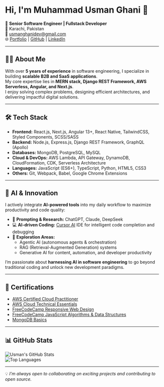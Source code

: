 # Hi, I'm Muhammad Usman Ghani 👋  

🚀 **Senior Software Engineer | Fullstack Developer**  
📍 Karachi, Pakistan  
📧 [usmanghanidev@gmail.com](mailto:usmanghanidev@gmail.com)  
🌐 [Portfolio](https://my-portfolio-peach-seven.vercel.app/) | [GitHub](https://github.com/usmanghanidev) | [LinkedIn](https://linkedin.com/in/usmanghanidev)  

---

## 👨‍💻 About Me
With over **5 years of experience** in software engineering, I specialize in building **scalable B2B and SaaS applications**.  
My core expertise lies in **MERN stack, Django REST Framework, AWS Serverless, Angular, and Next.js**.  
I enjoy solving complex problems, designing efficient architectures, and delivering impactful digital solutions.  

---

## 🛠️ Tech Stack
- **Frontend:** React.js, Next.js, Angular 13+, React Native, TailwindCSS, Styled Components, SCSS/SASS  
- **Backend:** Node.js, Express.js, Django REST Framework, GraphQL (Apollo)  
- **Databases:** MongoDB, PostgreSQL, MySQL  
- **Cloud & DevOps:** AWS Lambda, API Gateway, DynamoDB, CloudFormation, CDK, Serverless Architecture  
- **Languages:** JavaScript (ES6+), TypeScript, Python, HTML5, CSS3  
- **Others:** Git, Webpack, Babel, Google Chrome Extensions  

---

## 🤖 AI & Innovation
I actively integrate **AI-powered tools** into my daily workflow to maximize productivity and code quality:  
- 💬 **Prompting & Research:** ChatGPT, Claude, DeepSeek  
- 💻 **AI-driven Coding:** [Cursor AI](https://cursor.sh/) IDE for intelligent code completion and debugging  
- 🔎 **Exploration Areas:**  
  - Agentic AI (autonomous agents & orchestration)  
  - RAG (Retrieval-Augmented Generation) systems  
  - Generative AI for content, automation, and developer productivity  

I’m passionate about **harnessing AI in software engineering** to go beyond traditional coding and unlock new development paradigms.  

---

## 📜 Certifications
- [AWS Certified Cloud Practitioner](https://www.credly.com/badges/c27c1c92-b708-41b4-ba30-b7079c406976/linked_in_profile)  
- [AWS Cloud Technical Essentials](https://www.coursera.org/account/accomplishments/certificate/Z2TX657YB3JV)  
- [FreeCodeCamp Responsive Web Design](https://www.freecodecamp.org/certification/fccc9333f0f-7615-4a4f-831b-dc2bcb0b08c3/responsive-web-design)  
- [FreeCodeCamp JavaScript Algorithms & Data Structures](https://www.freecodecamp.org/certification/fccc9333f0f-7615-4a4f-831b-dc2bcb0b08c3/javascript-algorithms-and-data-structures)  
- [MongoDB Basics](https://university.mongodb.com/course_completion/a7ce33ac-a673-479c-8382-f8ea134bbce2)  

---

## 📊 GitHub Stats
![Usman's GitHub Stats](https://github-readme-stats.vercel.app/api?username=usmanghanidev&show_icons=true&theme=radical)  
![Top Languages](https://github-readme-stats.vercel.app/api/top-langs/?username=usmanghanidev&layout=compact&theme=radical)  

---
💡 *I’m always open to collaborating on exciting projects and contributing to open source.*  
